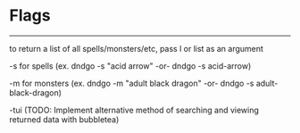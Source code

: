# Flags 
---
to return a list of all spells/monsters/etc, pass l or list as an argument

-s for spells (ex. dndgo -s "acid arrow" -or- dndgo -s acid-arrow)

-m for monsters (ex. dndgo -m "adult black dragon" -or- dndgo -s adult-black-dragon)

-tui (TODO: Implement alternative method of searching and viewing returned data with bubbletea)
